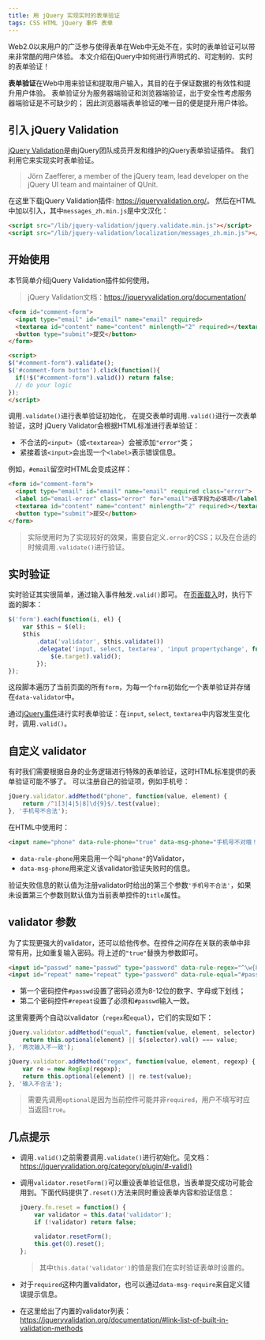 ```yaml
---
title: 用 jQuery 实现实时的表单验证
tags: CSS HTML jQuery 事件 表单
---
```


Web2.0以来用户的广泛参与使得表单在Web中无处不在，实时的表单验证可以带来非常酷的用户体验。
本文介绍在jQuery中如何进行声明式的、可定制的、实时的表单验证！

**表单验证**在Web中用来验证和提取用户输入，其目的在于保证数据的有效性和提升用户体验。
表单验证分为服务器端验证和浏览器端验证，出于安全性考虑服务器端验证是不可缺少的；
因此浏览器端表单验证的唯一目的便是提升用户体验。

## 引入 jQuery Validation

[jQuery Validation](https://jqueryvalidation.org/)是由jQuery团队成员开发和维护的jQuery表单验证插件。
我们利用它来实现实时表单验证。

> Jörn Zaefferer, a member of the jQuery team, lead developer on the jQuery UI team and maintainer of QUnit.

<!--more-->

在这里下载jQuery Validation插件: <https://jqueryvalidation.org/>。
然后在HTML中加以引入，其中`messages_zh.min.js`是中文汉化：

```html
<script src="/lib/jquery-validation/jquery.validate.min.js"></script>
<script src="/lib/jquery-validation/localization/messages_zh.min.js"></script>
```

## 开始使用

本节简单介绍jQuery Validation插件如何使用。

> jQuery Validation文档：<https://jqueryvalidation.org/documentation/>

```html
<form id="comment-form">
  <input type="email" id="email" name="email" required>
  <textarea id="content" name="content" minlength="2" required></textarea>
  <button type="submit">提交</button>
</form>

<script>
$("#comment-form").validate();
$('#comment-form button').click(function(){
  if(!$("#comment-form").valid()) return false;
  // do your logic
});
</script>
```

调用`.validate()`进行表单验证初始化，
在提交表单时调用`.valid()`进行一次表单验证，这时
jQuery Validator会根据HTML标准进行表单验证：

* 不合法的`<input>`（或`<textarea>`）会被添加`"error"`类；
* 紧接着该`<input>`会出现一个`<label>`表示错误信息。

例如，`#email`留空时HTML会变成这样：

```html
<form id="comment-form">
  <input type="email" id="email" name="email" required class="error">
  <label id="email-error" class="error" for="email">该字段为必填项</label>
  <textarea id="content" name="content" minlength="2" required></textarea>
  <button type="submit">提交</button>
</form>
```

> 实际使用时为了实现较好的效果，需要自定义`.error`的CSS；以及在合适的时候调用`.validate()`进行验证。

## 实时验证

实时验证其实很简单，通过输入事件触发`.valid()`即可。
在[页面载入][dom-ready]时，执行下面的脚本：

```javascript
$('form').each(function(i, el) {
    var $this = $(el);
    $this
        .data('validator', $this.validate())
        .delegate('input, select, textarea', 'input propertychange', function(e) {
            $(e.target).valid();
        });
});
```

这段脚本遍历了当前页面的所有`form`，为每一个`form`初始化一个表单验证并存储在`data-validator`中。

通过[jQuery事件][jquery-event]进行实时表单验证：在`input`, `select`, `textarea`中内容发生变化时，调用`.valid()`。

## 自定义 validator

有时我们需要根据自身的业务逻辑进行特殊的表单验证，这时HTML标准提供的表单验证可能不够了。
可以注册自己的验证项，例如手机号：

```javascript
jQuery.validator.addMethod("phone", function(value, element) {
    return /^1[3|4|5|8]\d{9}$/.test(value);
}, '手机号不合法');
```

在HTML中使用时：

```html
<input name="phone" data-rule-phone="true" data-msg-phone="手机号不对哦！">
```

* `data-rule-phone`用来启用一个叫`"phone"`的Validator，
* `data-msg-phone`用来定义该validator验证失败时的信息。

验证失败信息的默认值为注册validator时给出的第三个参数`'手机号不合法'`，如果未设置第三个参数则默认值为当前表单控件的`title`属性。

## validator 参数

为了实现更强大的validator，还可以给他传参。在控件之间存在关联的表单中非常有用，比如重复输入密码。将上述的`"true"`替换为参数即可。

```html
<input id="passwd" name="passwd" type="password" data-rule-regex="^\w{8,12}$">
<input id="repeat" name="repeat" type="password" data-rule-equal="#passwd">
```

* 第一个密码控件`#passwd`设置了密码必须为8-12位的数字、字母或下划线；
* 第二个密码控件`#repeat`设置了必须和`#passwd`输入一致。

这里需要两个自动以validator（`regex`和`equal`），它们的实现如下：

```javascript
jQuery.validator.addMethod("equal", function(value, element, selector) {
    return this.optional(element) || $(selector).val() === value;
}, '两次输入不一致');

jQuery.validator.addMethod("regex", function(value, element, regexp) {
    var re = new RegExp(regexp);
    return this.optional(element) || re.test(value);
}, '输入不合法');
```

> 需要先调用`optional`是因为当前控件可能并非`required`，用户不填写时应当返回`true`。

## 几点提示

* 调用`.valid()`之前需要调用`.validate()`进行初始化。见文档：<https://jqueryvalidation.org/category/plugin/#-valid()>

* 调用`validator.resetForm()`可以重设表单验证信息，当表单提交成功可能会用到。下面代码提供了`.reset()`方法来同时重设表单内容和验证信息：

  ```javascript
  jQuery.fn.reset = function() {
      var validator = this.data('validator');
      if (!validator) return false;

      validator.resetForm();
      this.get(0).reset();
  };
  ```

  > 其中`this.data('validator')`的值是我们在实时验证表单时设置的。

* 对于`required`这种内置validator，也可以通过`data-msg-require`来自定义错误提示信息。

* 在这里给出了内置的validator列表：<https://jqueryvalidation.org/documentation/#link-list-of-built-in-validation-methods>

[dom-ready]: /2016/05/14/binding-document-ready-event.html
[jquery-event]: /2015/06/26/jquery-event.html
